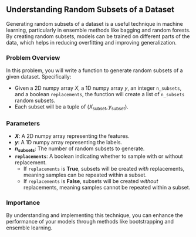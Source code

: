 
## Understanding Random Subsets of a Dataset

Generating random subsets of a dataset is a useful technique in machine learning, particularly in ensemble methods like bagging and random forests. By creating random subsets, models can be trained on different parts of the data, which helps in reducing overfitting and improving generalization.

### Problem Overview
In this problem, you will write a function to generate random subsets of a given dataset. Specifically:
- Given a 2D numpy array $X$, a 1D numpy array $y$, an integer `n_subsets`, and a boolean `replacements`, the function will create a list of `n_subsets` random subsets.
- Each subset will be a tuple of $(X_{\text{subset}}, y_{\text{subset}})$.

### Parameters
- **$X$**: A 2D numpy array representing the features.
- **$y$**: A 1D numpy array representing the labels.
- **$n_{\text{subsets}}$**: The number of random subsets to generate.
- **`replacements`**: A boolean indicating whether to sample with or without replacement.
  - If `replacements` is **True**, subsets will be created *with* replacements, meaning samples can be repeated within a subset.
  - If `replacements` is **False**, subsets will be created *without* replacements, meaning samples cannot be repeated within a subset.

### Importance
By understanding and implementing this technique, you can enhance the performance of your models through methods like bootstrapping and ensemble learning.
